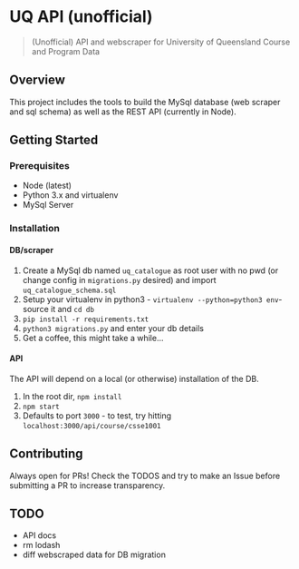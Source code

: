# UQ API (unofficial)
> (Unofficial) API and webscraper for University of Queensland Course and Program Data


## Overview
This project includes the tools to build the MySql database (web scraper and sql schema) as well as the REST API (currently in Node). 


## Getting Started


### Prerequisites
- Node (latest)
- Python 3.x and virtualenv
- MySql Server


### Installation

#### DB/scraper
1. Create a MySql db named `uq_catalogue` as root user with no pwd (or change config in `migrations.py` desired) and import `uq_catalogue_schema.sql`
2. Setup your virtualenv in python3 - `virtualenv --python=python3 env`- source it and `cd db`
3. `pip install -r requirements.txt`
4. `python3 migrations.py` and enter your db details
5. Get a coffee, this might take a while...

#### API
The API will depend on a local (or otherwise) installation of the DB.
1. In the root dir, `npm install`
2. `npm start`
3. Defaults to port `3000` - to test, try hitting `localhost:3000/api/course/csse1001`


## Contributing
Always open for PRs! Check the TODOS and try to make an Issue before submitting a PR to increase transparency.

## TODO
- API docs
- rm lodash
- diff webscraped data for DB migration 
